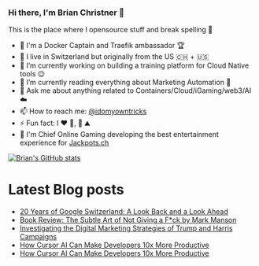 ### Hi there, I'm Brian Christner 👋
This is the place where I opensource stuff and break spelling :rofl:

- 🐳 I'm a Docker Captain and Traefik ambassador :trophy:
- 📍 I live in Switzerland but originally from the US :switzerland: + :us:
- 🔭 I’m currently working on building a training platform for Cloud Native tools :wink:
- 🌱 I’m currently reading everything about Marketing Automation :book:
- 💬 Ask me about anything related to Containers/Cloud/iGaming/web3/AI :cloud:
- 📫 How to reach me: [@idomyowntricks](https://twitter.com/idomyowntricks)
- ⚡ Fun fact: I :heart: :bicyclist:, :ski: :mountain:
- 🎰 I'm Chief Online Gaming developing the best entertainment experience for [Jackpots.ch](https://www.jackpots.ch)

[![Brian's GitHub stats](https://github-readme-stats.vercel.app/api?username=vegasbrianc&show_icons=true&theme=dark)](https://github.com/anuraghazra/github-readme-stats)


# Latest Blog posts
<!-- BLOG-POST-LIST:START -->
- [20 Years of Google Switzerland: A Look Back and a Look Ahead](https://brianchristner.io/20-years-of-google-switzerland-a-look-back-and-a-look-ahead/)
- [Book Review: The Subtle Art of Not Giving a F*ck by Mark Manson](https://brianchristner.io/book-review-the-subtle-art-of-not-giving-a-f-ck-by-mark-manson/)
- [Investigating the Digital Marketing Strategies of Trump and Harris Campaigns](https://brianchristner.io/investigating-the-digital-marketing-strategies-of-trump-and-harris-campaigns/)
- [How Cursor AI Can Make Developers 10x More Productive](https://dev.to/vegasbrianc/how-cursor-ai-can-make-developers-10x-more-productive-2oh2)
- [How Cursor AI Can Make Developers 10x More Productive](https://brianchristner.io/how-cursor-ai-can-make-developers-10x-more-productive/)
<!-- BLOG-POST-LIST:END -->
